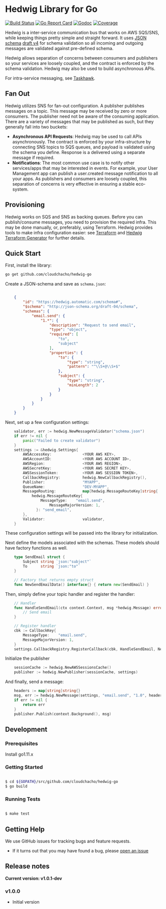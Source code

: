 # Hedwig Library for Go

[![Build Status](https://github.com/cloudchacho/hedwig-go/checks)](https://github.com/github/cloudchacho/hedwig-go/workflows/gotest.yml/badge.svg)
[![Go Report Card](https://goreportcard.com/badge/github.com/cloudchacho/hedwig-go)](https://goreportcard.com/report/github.com/cloudchacho/hedwig-go)
[![Godoc](https://godoc.org/github.com/cloudchacho/hedwig-go?status.svg)](http://godoc.org/github.com/cloudchacho/hedwig-go)
[![Coverage](https://img.shields.io/coveralls/cloudchacho/hedwig-go/main.svg?style=flat-square)](https://coveralls.io/r/cloudchacho/hedwig-go)


Hedwig is a inter-service communication bus that works on AWS SQS/SNS, while keeping things pretty simple and
straight forward. It uses [JSON schema](http://json-schema.org/) [draft v4](http://json-schema.org/specification-links.html#draft-4) for schema validation so all incoming
and outgoing messages are validated against pre-defined schema.

Hedwig allows separation of concerns between consumers and publishers so your services are loosely coupled, and the
contract is enforced by the schema validation. Hedwig may also be used to build asynchronous APIs.

For intra-service messaging, see [Taskhawk](https://github.com/Automatic/taskhawk-go).

## Fan Out

Hedwig utilizes SNS for fan-out configuration. A publisher publishes messages on a topic. This message may be received by zero or more consumers. The publisher need not be aware of the consuming application. There are a variety of messages that may be published as such, but they generally fall into two buckets:

- **Asynchronous API Requests**: Hedwig may be used to call APIs asynchronously. The contract is enforced by your infra-structure by connecting SNS topics to SQS queues, and payload is validated using the schema you define. Response is a delivered using a separate message if required.
- **Notifications**: The most common use case is to notify other services/apps that may be interested in events. For example, your User Management app can publish a user.created message notification to all your apps. As publishers and consumers are loosely coupled, this separation of concerns is very effective in ensuring a stable eco-system.

## Provisioning

Hedwig works on SQS and SNS as backing queues. Before you can publish/consume messages, you need to provision the
required infra. This may be done manually, or, preferably, using Terraform. Hedwig provides tools to make infra
configuration easier: see [Terraform](https://github.com/Automatic/hedwig-terraform) and
[Hedwig Terraform Generator](https://github.com/Automatic/hedwig-terraform-generator) for further details.


## Quick Start

First, install the library:

```bash
go get github.com/cloudchacho/hedwig-go
```

Create a JSON-schema and save as ``schema.json``:

```json

    {
        "id": "https://hedwig.automatic.com/schema#",
        "$schema": "http://json-schema.org/draft-04/schema",
        "schemas": {
            "email.send": {
                "1.*": {
                    "description": "Request to send email",
                    "type": "object",
                    "required": [
                        "to",
                        "subject"
                    ],
                    "properties": {
                        "to": {
                            "type": "string",
                            "pattern": "^\\S+@\\S+$"
                        },
                        "subject": {
                            "type": "string",
                            "minLength": 2
                        }
                    }
                }
            }
        }
    }
```

Next, set up a few configuration settings:

```go
    validator, err := hedwig.NewMessageValidator("schema.json")
    if err != nil {
        panic("Failed to create validator")
    }
    settings := &hedwig.Settings{
        AWSAccessKey:              <YOUR AWS KEY>,
        AWSAccountID:              <YOUR AWS ACCOUNT ID>,
        AWSRegion:                 <YOUR AWS REGION>,
        AWSSecretKey:              <YOUR AWS SECRET KEY>,
        AWSSessionToken:           <YOUR AWS SESSION TOKEN>,
        CallbackRegistry:          hedwig.NewCallbackRegistry(),
        Publisher:                 "MYAPP",
        QueueName:                 "DEV-MYAPP",
        MessageRouting:            map[hedwig.MessageRouteKey]string{
            hedwig.MessageRouteKey{
                MessageType:    "email.send",
    		        MessageMajorVersion: 1,
    	      }: "send_email",
        },
        Validator:                 validator,
    }
```

These configuration settings will be passed into the library for initialization.

Next define the models associated with the schemas. These models should have factory
functions as well.

```go
    type SendEmail struct {
        Subject string `json:"subject"`
        To      string `json:"to"`
    }

    // Factory that returns empty struct
    func NewSendEmailData() interface{} { return new(SendEmail) }
```

Then, simply define your topic handler and register the handler:

```go
    // Handler
    func HandleSendEmail(ctx context.Context, msg *hedwig.Message) error {
        // Send email
    }

    // Register handler
    cbk := CallbackKey{
        MessageType:    "email.send",
        MessageMajorVersion: 1,
    }
    settings.CallbackRegistry.RegisterCallback(cbk, HandleSendEmail, NewSendEmailData)
```

Initialize the publisher

```go
    sessionCache := hedwig.NewAWSSessionsCache()
    publisher := hedwig.NewPublisher(sessionCache, settings)
```

And finally, send a message:

```go
    headers := map[string]string{}
    msg, err := hedwig.NewMessage(settings, "email.send", "1.0", headers, data)
    if err != nil {
        return err
    }
    publisher.Publish(context.Background(), msg)
```


## Development

### Prerequisites

Install go1.11.x

### Getting Started

```bash

$ cd ${GOPATH}/src/github.com/cloudchacho/hedwig-go
$ go build
```

### Running Tests

```bash

$ make test
```

## Getting Help

We use GitHub issues for tracking bugs and feature requests.

* If it turns out that you may have found a bug, please [open an issue](https://github.com/cloudchacho/hedwig-go/issues/new>)

## Release notes

**Current version: v1.0.1-dev**

### v1.0.0

  - Initial version

